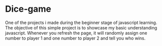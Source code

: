 # Dice-game

One of the projects i made during the beginner stage of javascript learning.
The objective of this simple project is to showcase my basic understanding javascript.
Whenever you refresh the page, it will randomly assign one number to player 1 and one number to player 2 and tell you who wins.
